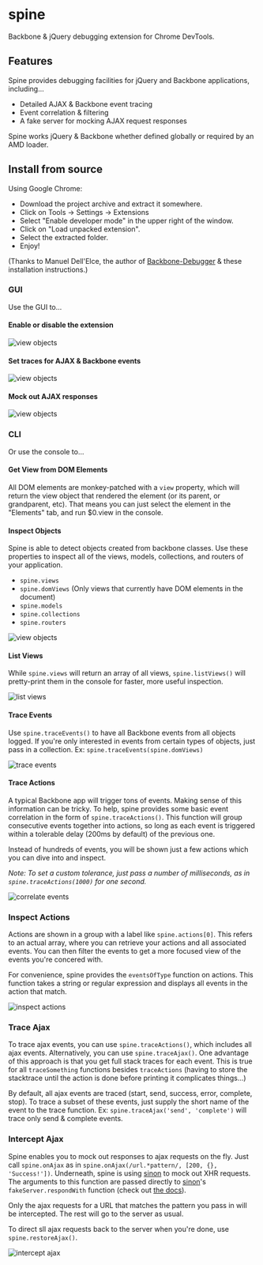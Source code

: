 # spine
Backbone &amp; jQuery debugging extension for Chrome DevTools.

## Features

Spine provides debugging facilities for jQuery and Backbone applications, including...

- Detailed AJAX & Backbone event tracing
- Event correlation & filtering
- A fake server for mocking AJAX request responses

Spine works jQuery & Backbone whether defined globally or required by an AMD loader.

## Install from source

Using Google Chrome:

- Download the project archive and extract it somewhere.
- Click on Tools -> Settings -> Extensions
- Select "Enable developer mode" in the upper right of the window.
- Click on "Load unpacked extension".
- Select the extracted folder.
- Enjoy!

(Thanks to Manuel Dell'Elce, the author of [Backbone-Debugger](https://github.com/Maluen/Backbone-Debugger) & these installation instructions.)

### GUI

Use the GUI to...

#### Enable or disable the extension

![view objects](https://raw.github.com/jbreeden/spine/master/screenshots/gui_main_settings.png)

#### Set traces for AJAX & Backbone events

![view objects](https://raw.github.com/jbreeden/spine/master/screenshots/gui_event_tracing.png)

#### Mock out AJAX responses

![view objects](https://raw.github.com/jbreeden/spine/master/screenshots/gui_fake_server.png)

### CLI

Or use the console to...

#### Get View from DOM Elements

All DOM elements are monkey-patched with a `view` property, which will return the view object that rendered
the element (or its parent, or grandparent, etc). That means you can just select the element in the "Elements" tab,
and run $0.view in the console.

#### Inspect Objects

Spine is able to detect objects created from backbone classes. Use these properties to inspect all of the views, models, collections, and routers of your application.

- `spine.views`
- `spine.domViews` (Only views that currently have DOM elements in the document)
- `spine.models`
- `spine.collections`
- `spine.routers`

![view objects](https://raw.github.com/jbreeden/spine/master/screenshots/view_objects.png)

#### List Views

While `spine.views` will return an array of all views, `spine.listViews()` will pretty-print them in the console for faster, more useful inspection.

![list views](https://raw.github.com/jbreeden/spine/master/screenshots/list_views.png)

#### Trace Events

Use `spine.traceEvents()` to have all Backbone events from all objects logged. If you're only interested in events
from certain types of objects, just pass in a collection. Ex: `spine.traceEvents(spine.domViews)`

![trace events](https://raw.github.com/jbreeden/spine/master/screenshots/trace_events.png)

#### Trace Actions

A typical Backbone app will trigger tons of events. Making sense of this information can be tricky. To help, spine
provides some basic event correlation in the form of `spine.traceActions()`. This function will group consecutive
events together into actions, so long as each event is triggered within a tolerable delay (200ms by default) of the 
previous one.

Instead of hundreds of events, you will be shown just a few actions which you can dive into and inspect.

_Note: To set a custom tolerance, just pass a number of milliseconds, as in `spine.traceActions(1000)` for one second._

![correlate events](https://raw.github.com/jbreeden/spine/master/screenshots/correlate_events.png)

### Inspect Actions

Actions are shown in a group with a label like `spine.actions[0]`. This refers to an actual array, where you can
retrieve your actions and all associated events. You can then filter the events to get a more focused view of the events
you're concered with.

For convenience, spine provides the `eventsOfType` function on actions. This function takes a string or regular expression
and displays all events in the action that match.

![inspect actions](https://raw.github.com/jbreeden/spine/master/screenshots/inspect_actions.png)

### Trace Ajax

To trace ajax events, you can use `spine.traceActions()`, which includes all ajax events.
Alternatively, you can use `spine.traceAjax()`. One advantage of this approach is that you get full
stack traces for each event. This is true for all `traceSomething` functions besides `traceActions` (having to store
the stacktrace until the action is done before printing it complicates things...)

By default, all ajax events are traced (start, send, success, error, complete, stop). To trace a subset of these
events, just supply the short name of the event to the trace function. Ex: `spine.traceAjax('send', 'complete')` will trace only send & complete events.

### Intercept Ajax

Spine enables you to mock out responses to ajax requests on the fly. Just call `spine.onAjax` as in `spine.onAjax(/url.*pattern/, [200, {}, 'Success!'])`. Underneath, spine is using [sinon](http://sinonjs.org) to
mock out XHR requests. The arguments to this function are passed directly to [sinon](http://sinonjs.org)'s `fakeServer.respondWith` function (check out [the docs](http://sinonjs.org/docs/#server)).

Only the ajax requests for a URL that matches the pattern you pass in will be intercepted. The rest will go
to the server as usual.

To direct sll ajax requests back to the server when you're done, use `spine.restoreAjax()`.

![intercept ajax](https://raw.github.com/jbreeden/spine/master/screenshots/intercept_ajax.png)
